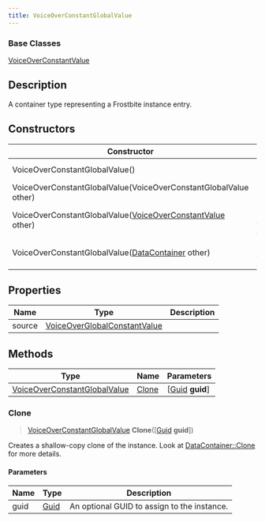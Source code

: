 ```yaml
---
title: VoiceOverConstantGlobalValue
---
```

### Base Classes

[VoiceOverConstantValue](/vext/ref/fb/voiceoverconstantvalue/)

## Description

A container type representing a Frostbite instance entry.

## Constructors

| Constructor                                                                             | Description                                                                                                                                     |
| --------------------------------------------------------------------------------------- | ----------------------------------------------------------------------------------------------------------------------------------------------- |
| VoiceOverConstantGlobalValue()                                                          | Create a new instance of this container type.                                                                                                   |
| VoiceOverConstantGlobalValue(VoiceOverConstantGlobalValue other)                        | Create a reference copy of an instance of the same type.                                                                                        |
| VoiceOverConstantGlobalValue([VoiceOverConstantValue](/vext/ref/fb/voiceoverconstantvalue/) other)    | Upcast an instance of type [VoiceOverConstantValue](/vext/ref/fb/voiceoverconstantvalue/) to [VoiceOverConstantGlobalValue](/vext/ref/fb/voiceoverconstantglobalvalue/).    |
| VoiceOverConstantGlobalValue([DataContainer](/vext/ref/shared/class/datacontainer) other) | Upcast an instance of type [DataContainer](/vext/ref/shared/class/datacontainer) to [VoiceOverConstantGlobalValue](/vext/ref/fb/voiceoverconstantglobalvalue/). |

## Properties

| Name   | Type                                                         | Description |
| ------ | ------------------------------------------------------------ | ----------- |
| source | [VoiceOverGlobalConstantValue](/vext/ref/fb/voiceoverglobalconstantvalue/) |             |

## Methods

| Type                                                         | Name            | Parameters                                     |
| ------------------------------------------------------------ | --------------- | ---------------------------------------------- |
| [VoiceOverConstantGlobalValue](/vext/ref/fb/voiceoverconstantglobalvalue/) | [Clone](#clone) | \[[Guid](/vext/ref/shared/class/guid) **guid**\] |

### Clone

> [VoiceOverConstantGlobalValue](/vext/ref/fb/voiceoverconstantglobalvalue/) **Clone**(\[[Guid](/vext/ref/shared/class/guid) **guid**\])

Creates a shallow-copy clone of the instance. Look at [DataContainer::Clone](/vext/ref/shared/class/datacontainer#clone) for more details.

#### Parameters

| Name | Type         | Description                                 |
| ---- | ------------ | ------------------------------------------- |
| guid | [Guid](/vext/ref/shared/class/guid/) | An optional GUID to assign to the instance. |

